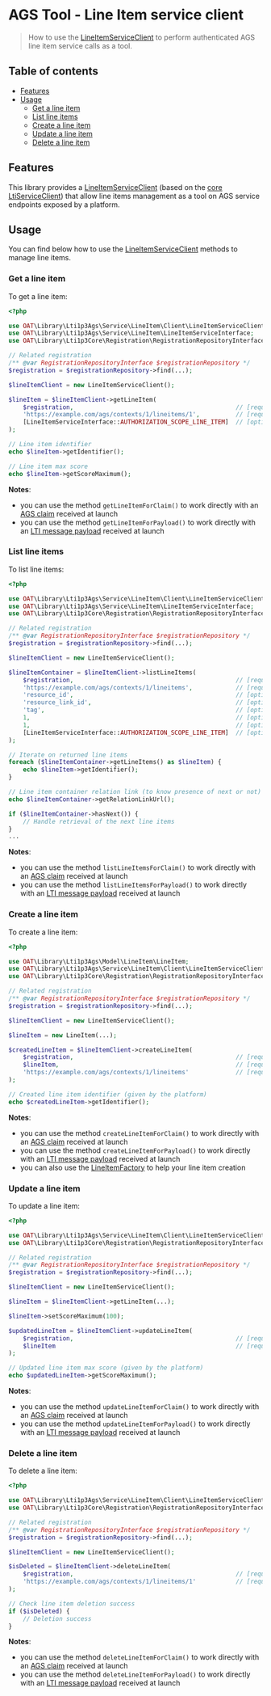 # AGS Tool - Line Item service client

> How to use the [LineItemServiceClient](../../src/Service/LineItem/Client/LineItemServiceClient.php) to perform authenticated AGS line item service calls as a tool.

## Table of contents

- [Features](#features)
- [Usage](#usage)
    - [Get a line item](#get-a-line-item)
    - [List line items](#list-line-items)
    - [Create a line item](#create-a-line-item)
    - [Update a line item](#update-a-line-item)
    - [Delete a line item](#delete-a-line-item)

## Features

This library provides a [LineItemServiceClient](../../src/Service/LineItem/Client/LineItemServiceClient.php) (based on the [core LtiServiceClient](https://github.com/oat-sa/lib-lti1p3-core/blob/master/doc/service/service-client.md)) that allow line items management as a tool on AGS service endpoints exposed by a platform.

## Usage

You can find below how to use the [LineItemServiceClient](../../src/Service/LineItem/Client/LineItemServiceClient.php) methods to manage line items.

### Get a line item

To get a line item:

```php
<?php

use OAT\Library\Lti1p3Ags\Service\LineItem\Client\LineItemServiceClient;
use OAT\Library\Lti1p3Ags\Service\LineItem\LineItemServiceInterface;
use OAT\Library\Lti1p3Core\Registration\RegistrationRepositoryInterface;

// Related registration
/** @var RegistrationRepositoryInterface $registrationRepository */
$registration = $registrationRepository->find(...);

$lineItemClient = new LineItemServiceClient();

$lineItem = $lineItemClient->getLineItem(
    $registration,                                             // [required] as the tool, it will call the platform of this registration
    'https://example.com/ags/contexts/1/lineitems/1',          // [required] AGS line item url
    [LineItemServiceInterface::AUTHORIZATION_SCOPE_LINE_ITEM]  // [optional] scopes to use (default both read only and regular line item scopes)
);

// Line item identifier
echo $lineItem->getIdentifier();

// Line item max score
echo $lineItem->getScoreMaximum();
```

**Notes**:

- you can use the method `getLineItemForClaim()` to work directly with an [AGS claim](https://github.com/oat-sa/lib-lti1p3-core/blob/master/src/Message/Payload/Claim/AgsClaim.php) received at launch
- you can use the method `getLineItemForPayload()` to work directly with an [LTI message payload](https://github.com/oat-sa/lib-lti1p3-core/blob/master/src/Message/Payload/LtiMessagePayloadInterface.php) received at launch

### List line items

To list line items:

```php
<?php

use OAT\Library\Lti1p3Ags\Service\LineItem\Client\LineItemServiceClient;
use OAT\Library\Lti1p3Ags\Service\LineItem\LineItemServiceInterface;
use OAT\Library\Lti1p3Core\Registration\RegistrationRepositoryInterface;

// Related registration
/** @var RegistrationRepositoryInterface $registrationRepository */
$registration = $registrationRepository->find(...);

$lineItemClient = new LineItemServiceClient();

$lineItemContainer = $lineItemClient->listLineItems(
    $registration,                                             // [required] as the tool, it will call the platform of this registration
    'https://example.com/ags/contexts/1/lineitems',            // [required] AGS line item container url
    'resource_id',                                             // [optional] line item resource identifier filter (default none)
    'resource_link_id',                                        // [optional] line item resource link identifier filter (default none)
    'tag',                                                     // [optional] line item tag filter (default none)
    1,                                                         // [optional] pagination limit to return (default none)
    1,                                                         // [optional] pagination offset (default none)
    [LineItemServiceInterface::AUTHORIZATION_SCOPE_LINE_ITEM]  // [optional] scopes to use (default both read only and regular line item scopes)
);

// Iterate on returned line items
foreach ($lineItemContainer->getLineItems() as $lineItem) {
    echo $lineItem->getIdentifier();
}

// Line item container relation link (to know presence of next or not)
echo $lineItemContainer->getRelationLinkUrl();

if ($lineItemContainer->hasNext()) {
    // Handle retrieval of the next line items
}
...
```

**Notes**:

- you can use the method `listLineItemsForClaim()` to work directly with an [AGS claim](https://github.com/oat-sa/lib-lti1p3-core/blob/master/src/Message/Payload/Claim/AgsClaim.php) received at launch
- you can use the method `listLineItemsForPayload()` to work directly with an [LTI message payload](https://github.com/oat-sa/lib-lti1p3-core/blob/master/src/Message/Payload/LtiMessagePayloadInterface.php) received at launch

### Create a line item

To create a line item:

```php
<?php

use OAT\Library\Lti1p3Ags\Model\LineItem\LineItem;
use OAT\Library\Lti1p3Ags\Service\LineItem\Client\LineItemServiceClient;
use OAT\Library\Lti1p3Core\Registration\RegistrationRepositoryInterface;

// Related registration
/** @var RegistrationRepositoryInterface $registrationRepository */
$registration = $registrationRepository->find(...);

$lineItemClient = new LineItemServiceClient();

$lineItem = new LineItem(...);

$createdLineItem = $lineItemClient->createLineItem(
    $registration,                                             // [required] as the tool, it will call the platform of this registration
    $lineItem,                                                 // [required] AGS line item to create
    'https://example.com/ags/contexts/1/lineitems'             // [required] AGS line item container url
);

// Created line item identifier (given by the platform)
echo $createdLineItem->getIdentifier();
```

**Notes**:

- you can use the method `createLineItemForClaim()` to work directly with an [AGS claim](https://github.com/oat-sa/lib-lti1p3-core/blob/master/src/Message/Payload/Claim/AgsClaim.php) received at launch
- you can use the method `createLineItemForPayload()` to work directly with an [LTI message payload](https://github.com/oat-sa/lib-lti1p3-core/blob/master/src/Message/Payload/LtiMessagePayloadInterface.php) received at launch
- you can also use the [LineItemFactory](../../src/Factory/LineItem/LineItemFactory.php) to help your line item creation

### Update a line item

To update a line item:

```php
<?php

use OAT\Library\Lti1p3Ags\Service\LineItem\Client\LineItemServiceClient;
use OAT\Library\Lti1p3Core\Registration\RegistrationRepositoryInterface;

// Related registration
/** @var RegistrationRepositoryInterface $registrationRepository */
$registration = $registrationRepository->find(...);

$lineItemClient = new LineItemServiceClient();

$lineItem = $lineItemClient->getLineItem(...);

$lineItem->setScoreMaximum(100);

$updatedLineItem = $lineItemClient->updateLineItem(
    $registration,                                             // [required] as the tool, it will call the platform of this registration
    $lineItem                                                  // [required] AGS line item to update
);

// Updated line item max score (given by the platform)
echo $updatedLineItem->getScoreMaximum();
```

**Notes**:

- you can use the method `updateLineItemForClaim()` to work directly with an [AGS claim](https://github.com/oat-sa/lib-lti1p3-core/blob/master/src/Message/Payload/Claim/AgsClaim.php) received at launch
- you can use the method `updateLineItemForPayload()` to work directly with an [LTI message payload](https://github.com/oat-sa/lib-lti1p3-core/blob/master/src/Message/Payload/LtiMessagePayloadInterface.php) received at launch

### Delete a line item

To delete a line item:

```php
<?php

use OAT\Library\Lti1p3Ags\Service\LineItem\Client\LineItemServiceClient;
use OAT\Library\Lti1p3Core\Registration\RegistrationRepositoryInterface;

// Related registration
/** @var RegistrationRepositoryInterface $registrationRepository */
$registration = $registrationRepository->find(...);

$lineItemClient = new LineItemServiceClient();

$isDeleted = $lineItemClient->deleteLineItem(
    $registration,                                             // [required] as the tool, it will call the platform of this registration
    'https://example.com/ags/contexts/1/lineitems/1'           // [required] AGS line item url
);

// Check line item deletion success
if ($isDeleted) {
    // Deletion success
}
```

**Notes**:

- you can use the method `deleteLineItemForClaim()` to work directly with an [AGS claim](https://github.com/oat-sa/lib-lti1p3-core/blob/master/src/Message/Payload/Claim/AgsClaim.php) received at launch
- you can use the method `deleteLineItemForPayload()` to work directly with an [LTI message payload](https://github.com/oat-sa/lib-lti1p3-core/blob/master/src/Message/Payload/LtiMessagePayloadInterface.php) received at launch
